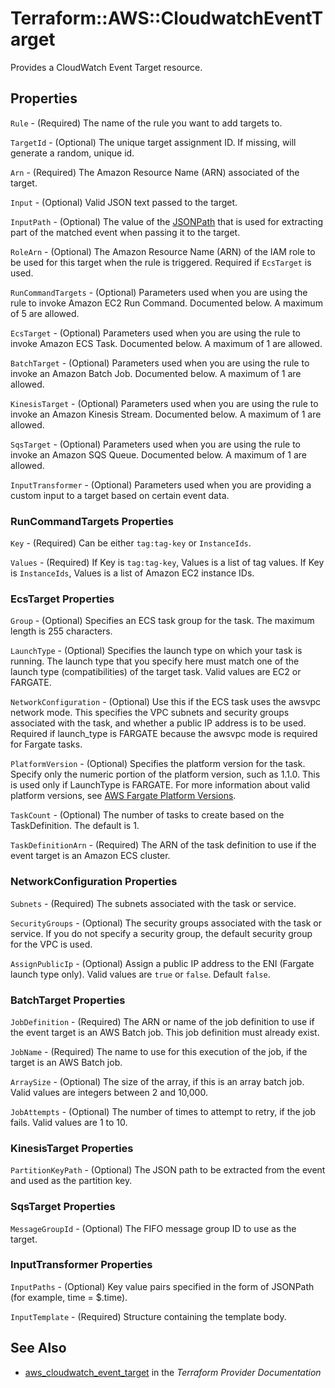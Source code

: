 # Terraform::AWS::CloudwatchEventTarget

Provides a CloudWatch Event Target resource.

## Properties

`Rule` - (Required) The name of the rule you want to add targets to.

`TargetId` - (Optional) The unique target assignment ID.  If missing, will generate a random, unique id.

`Arn` - (Required) The Amazon Resource Name (ARN) associated of the target.

`Input` - (Optional) Valid JSON text passed to the target.

`InputPath` - (Optional) The value of the [JSONPath](http://goessner.net/articles/JsonPath/) that is used for extracting part of the matched event when passing it to the target.

`RoleArn` - (Optional) The Amazon Resource Name (ARN) of the IAM role to be used for this target when the rule is triggered. Required if `EcsTarget` is used.

`RunCommandTargets` - (Optional) Parameters used when you are using the rule to invoke Amazon EC2 Run Command. Documented below. A maximum of 5 are allowed.

`EcsTarget` - (Optional) Parameters used when you are using the rule to invoke Amazon ECS Task. Documented below. A maximum of 1 are allowed.

`BatchTarget` - (Optional) Parameters used when you are using the rule to invoke an Amazon Batch Job. Documented below. A maximum of 1 are allowed.

`KinesisTarget` - (Optional) Parameters used when you are using the rule to invoke an Amazon Kinesis Stream. Documented below. A maximum of 1 are allowed.

`SqsTarget` - (Optional) Parameters used when you are using the rule to invoke an Amazon SQS Queue. Documented below. A maximum of 1 are allowed.

`InputTransformer` - (Optional) Parameters used when you are providing a custom input to a target based on certain event data.

### RunCommandTargets Properties

`Key` - (Required) Can be either `tag:tag-key` or `InstanceIds`.

`Values` - (Required) If Key is `tag:tag-key`, Values is a list of tag values. If Key is `InstanceIds`, Values is a list of Amazon EC2 instance IDs.

### EcsTarget Properties

`Group` - (Optional) Specifies an ECS task group for the task. The maximum length is 255 characters.

`LaunchType` - (Optional) Specifies the launch type on which your task is running. The launch type that you specify here must match one of the launch type (compatibilities) of the target task. Valid values are EC2 or FARGATE.

`NetworkConfiguration` - (Optional) Use this if the ECS task uses the awsvpc network mode. This specifies the VPC subnets and security groups associated with the task, and whether a public IP address is to be used. Required if launch_type is FARGATE because the awsvpc mode is required for Fargate tasks.

`PlatformVersion` - (Optional) Specifies the platform version for the task. Specify only the numeric portion of the platform version, such as 1.1.0. This is used only if LaunchType is FARGATE. For more information about valid platform versions, see [AWS Fargate Platform Versions](http://docs.aws.amazon.com/AmazonECS/latest/developerguide/platform_versions.html).

`TaskCount` - (Optional) The number of tasks to create based on the TaskDefinition. The default is 1.

`TaskDefinitionArn` - (Required) The ARN of the task definition to use if the event target is an Amazon ECS cluster.

### NetworkConfiguration Properties

`Subnets` - (Required) The subnets associated with the task or service.

`SecurityGroups` - (Optional) The security groups associated with the task or service. If you do not specify a security group, the default security group for the VPC is used.

`AssignPublicIp` - (Optional) Assign a public IP address to the ENI (Fargate launch type only). Valid values are `true` or `false`. Default `false`.

### BatchTarget Properties

`JobDefinition` - (Required) The ARN or name of the job definition to use if the event target is an AWS Batch job. This job definition must already exist.

`JobName` - (Required) The name to use for this execution of the job, if the target is an AWS Batch job.

`ArraySize` - (Optional) The size of the array, if this is an array batch job. Valid values are integers between 2 and 10,000.

`JobAttempts` - (Optional) The number of times to attempt to retry, if the job fails. Valid values are 1 to 10.

### KinesisTarget Properties

`PartitionKeyPath` - (Optional) The JSON path to be extracted from the event and used as the partition key.

### SqsTarget Properties

`MessageGroupId` - (Optional) The FIFO message group ID to use as the target.

### InputTransformer Properties

`InputPaths` - (Optional) Key value pairs specified in the form of JSONPath (for example, time = $.time).

`InputTemplate` - (Required) Structure containing the template body.


## See Also

* [aws_cloudwatch_event_target](https://www.terraform.io/docs/providers/aws/r/cloudwatch_event_target.html) in the _Terraform Provider Documentation_